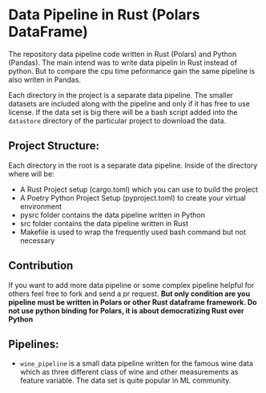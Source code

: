 # Data Pipeline in Rust (Polars DataFrame)

The repository data pipeline code written in Rust (Polars) and Python (Pandas). The main intend was to write data pipelin in Rust instead of python. But to compare the cpu time peformance gain the same pipeline is also writen in Pandas. 

Each directory in the project is a separate data pipeline. The smaller datasets are included along with the pipeline and only if it has free to use license. If the data set is big there will be a bash script added into the `datastore` directory of the particular project to download the data.

## Project Structure:
Each directory in the root is a separate data pipeline. Inside of the directory where will be:
- A Rust Project setup (cargo.toml) which you can use to build the project
- A Poetry Python Project Setup (pyproject.toml) to create your virtual environment
- pysrc folder contains the data pipeline written in Python
- src folder contains the data pipeline written in Rust
- Makefile is used to wrap the frequently used bash command but not necessary

## Contribution
If you want to add more data pipeline or some complex pipeline helpful for others feel free to fork and send a pr request. **But only condition are you pipeline must be written in Polars or other Rust dataframe framework. Do not use python binding for Polars, it is about democratizing Rust over Python**

## Pipelines:
- `wine_pipeline` is a small data pipeline written for the famous wine data which as three different class of wine and other measurements as feature variable. The data set is quite popular in ML community.
